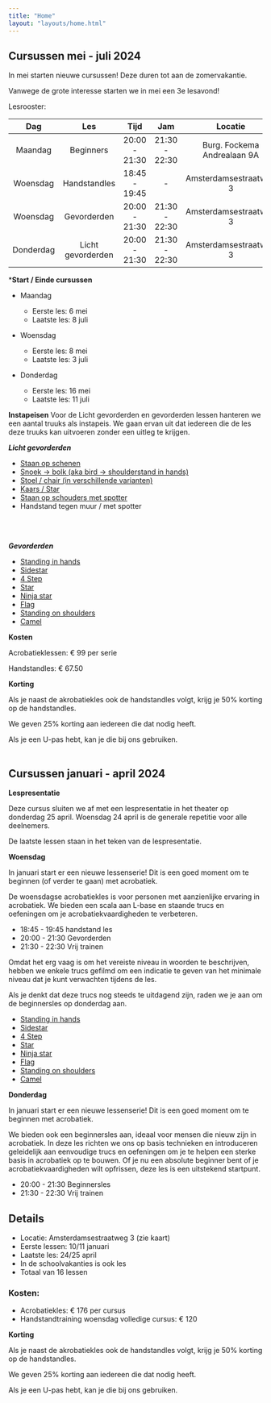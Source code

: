 ```yaml
---
title: "Home"
layout: "layouts/home.html"
---
```


## Cursussen mei - juli 2024

In mei starten nieuwe cursussen! Deze duren tot aan de zomervakantie.

Vanwege de grote interesse starten we in mei een 3e lesavond!

Lesrooster:

<div class="courses-table">

|  Dag   	   |     Les      	      |     Tijd     	     |      Jam      |       Locatie        	        |
|:----------:|:-------------------:|:------------------:|:-------------:|:-----------------------------:|
| Maandag 	  |     Beginners 	     |  20:00 - 21:30 	   | 21:30 - 22:30 | Burg. Fockema Andrealaan 9A 	 |
| Woensdag 	 |    Handstandles	    | 18:45 - 19:45    	 |       -       |   Amsterdamsestraatweg 3  	   |
| Woensdag 	 |    Gevorderden	     |   20:00 - 21:30    | 21:30 - 22:30 |   Amsterdamsestraatweg 3  	   |
| Donderdag  | Licht gevorderden 	 |   20:00 - 21:30    | 21:30 - 22:30 |   Amsterdamsestraatweg 3  	   |

</div>

***Start / Einde cursussen**
- Maandag
    - Eerste les: 6 mei
    - Laatste les: 8 juli

- Woensdag
    - Eerste les: 8 mei
    - Laatste les: 3 juli

- Donderdag
    - Eerste les: 16 mei
    - Laatste les: 11 juli


**Instapeisen**
Voor de Licht gevorderden en gevorderden lessen hanteren we een aantal truuks als instapeis. We gaan ervan uit dat iedereen die de les deze truuks kan uitvoeren zonder een uitleg te krijgen.

***Licht gevorderden***
- [Staan op schenen](https://app.skillzones.nl/public/library/video/442)
- [Snoek -> bolk (aka bird -> shoulderstand in hands)](https://app.skillzones.nl/public/library/video/443)
- [Stoel / chair (in verschillende varianten)](https://app.skillzones.nl/public/library/video/445)
- [Kaars / Star](https://app.skillzones.nl/public/library/video/444)
- [Staan op schouders met spotter](https://app.skillzones.nl/public/library/video/446)
- Handstand tegen muur / met spotter

<br>
<br>

***Gevorderden***
- [Standing in hands](https://app.skillzones.nl/public/library/video/99)
- [Sidestar](https://app.skillzones.nl/public/library/video/98)
- [4 Step](https://app.skillzones.nl/public/library/video/97)
- [Star](https://app.skillzones.nl/public/library/video/96)
- [Ninja star](https://app.skillzones.nl/public/library/video/95)
- [Flag](https://app.skillzones.nl/public/library/video/94)
- [Standing on shoulders](https://app.skillzones.nl/public/library/video/93)
- [Camel](https://app.skillzones.nl/public/library/video/91)


**Kosten**

Acrobatieklessen: € 99 per serie

Handstandles: € 67.50

**Korting**

Als je naast de akrobatiekles ook de handstandles volgt, krijg je 50% korting op de handstandles.

We geven 25% korting aan iedereen die dat nodig heeft.

Als je een U-pas hebt, kan je die bij ons gebruiken.
<br>
<br>

[//]: # ()

[//]: # (Maandag: Beginners)

[//]: # (Dinsdag: Licht gevorderd)

## Cursussen januari - april 2024

**Lespresentatie**

Deze cursus sluiten we af met een lespresentatie in het theater op donderdag 25 april. Woensdag 24 april is de generale
repetitie voor alle deelnemers.

De laatste lessen staan in het teken van de lespresentatie.

**Woensdag**

In januari start er een nieuwe lessenserie! Dit is een goed moment om te beginnen (of verder te gaan) met acrobatiek.

De woensdagse acrobatiekles is voor personen met aanzienlijke ervaring in acrobatiek. We bieden een scala aan L-base en
staande trucs en oefeningen om je acrobatiekvaardigheden te verbeteren.

- 18:45 - 19:45 handstand les
- 20:00 - 21:30 Gevorderden
- 21:30 - 22:30 Vrij trainen

Omdat het erg vaag is om het vereiste niveau in woorden te beschrijven, hebben we enkele trucs gefilmd om een indicatie
te geven van het minimale niveau dat je kunt verwachten tijdens de les.

Als je denkt dat deze trucs nog steeds te uitdagend zijn, raden we je aan om de beginnersles op donderdag aan.

- [Standing in hands](https://app.skillzones.nl/public/library/video/99)
- [Sidestar](https://app.skillzones.nl/public/library/video/98)
- [4 Step](https://app.skillzones.nl/public/library/video/97)
- [Star](https://app.skillzones.nl/public/library/video/96)
- [Ninja star](https://app.skillzones.nl/public/library/video/95)
- [Flag](https://app.skillzones.nl/public/library/video/94)
- [Standing on shoulders](https://app.skillzones.nl/public/library/video/93)
- [Camel](https://app.skillzones.nl/public/library/video/91)

**Donderdag**

In januari start er een nieuwe lessenserie! Dit is een goed moment om te beginnen met acrobatiek.

We bieden ook een beginnersles aan, ideaal voor mensen die nieuw zijn in acrobatiek. In deze les richten we ons op basis
technieken en introduceren geleidelijk aan eenvoudige trucs en oefeningen om je te helpen een sterke basis in acrobatiek
op te bouwen. Of je nu een absolute beginner bent of je acrobatiekvaardigheden wilt opfrissen, deze les is een
uitstekend startpunt.

- 20:00 - 21:30 Beginnersles
- 21:30 - 22:30 Vrij trainen

## Details

- Locatie: Amsterdamsestraatweg 3 (zie kaart)
- Eerste lessen: 10/11 januari
- Laatste les: 24/25 april
- In de schoolvakanties is ook les
- Totaal van 16 lessen

### Kosten:

- Acrobatiekles: € 176 per cursus
- Handstandtraining woensdag volledige cursus: € 120

**Korting**

Als je naast de akrobatiekles ook de handstandles volgt, krijg je 50% korting op de handstandles.

We geven 25% korting aan iedereen die dat nodig heeft.

Als je een U-pas hebt, kan je die bij ons gebruiken.

